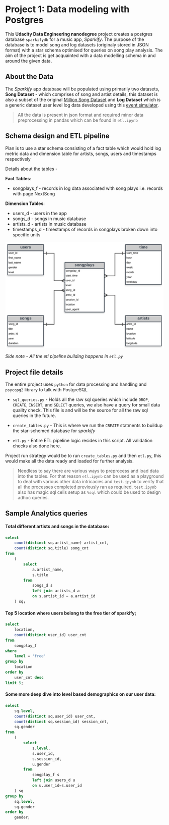 # Project 1: Data modeling with Postgres

This **Udacity Data Engineering nanodegree** project creates a postgres database `sparkifydb` for a music app, *Sparkify*. The purpose of the database is to model song and log datasets (originaly stored in JSON format) with a star schema optimised for queries on song play analysis. The aim of the project is get acquainted with a data modelling schema in and around the given data.

## About the Data

The *Sparkify* app database will be populated using primarily two datasets, **Song Dataset** - which comprises of song and artist details, this dataset is also a subset
of the original [Million Song Dataset](https://labrosa.ee.columbia.edu/millionsong/) and **Log Dataset** which is a generic dataset user level log data developed using
this [event simulator](https://github.com/Interana/eventsim).

> All the data is present in json format and required minor data preprocessing in pandas which can be found in `etl.ipynb`

## Schema design and ETL pipeline

Plan is to use a star schema consisting of a fact table which would hold log metric data and dimension table for artists, songs, users and timestamps respectively

Details about the tables -

**Fact Tables**:

* songplays_f - records in log data associated with song plays i.e. records with page NextSong

**Dimension Tables**:

* users_d - users in the app
* songs_d - songs in music database
* artists_d - artists in music database
* timestamps_d - timestamps of records in songplays broken down into specific units

![](etl_erd.png)

*Side note - All the etl pipeline building happens in `etl.py`*

## Project file details

The entire project uses `python` for data processing and handling and `psycopg2` library to talk with PostgreSQL

* `sql_queries.py` - Holds all the raw sql queries which include `DROP`, `CREATE`, `INSERT`, and `SELECT` queries, we also have a query for small data quality check. This file is and will be the source for all the raw sql queries in the future.

* `create_tables.py` - This is where we run the `CREATE` statments to buildup the star-schemed database for *sparkify*

* `etl.py`  - Entire ETL pipeline logic resides in this script. All validation checks also done here.

Project run strategy would be to run `create_tables.py` and then `etl.py`, this would make all the data ready and loaded for further analysis.

> Needless to say there are various ways to preprocess and load data into the tables. For that reason `etl.ipynb` can be used as a playground to deal with various other data intricacies and `test.ipynb` to verify that all the processes completed previously ran as required. `test.ipynb` also has magic sql cells setup as `%sql` which could be used to design adhoc queries.

## Sample Analytics queries

#### Total different artists and songs in the database:
```sql
select
    count(distinct sq.artist_name) artist_cnt,
    count(distinct sq.title) song_cnt
from
    (
        select
            a.artist_name,
            s.title
        from
            songs_d s
            left join artists_d a
            on s.artist_id = a.artist_id
    ) sq;
```

#### Top 5 location where users belong to the free tier of sparkify;
```sql
select
    location,
    count(distinct user_id) user_cnt
from
    songplay_f
where
    level = 'free'
group by
    location
order by
    user_cnt desc
limit 5;
```

#### Some more deep dive into level based demographics on our user data:
```sql
select
    sq.level,
    count(distinct sq.user_id) user_cnt,
    count(distinct sq.session_id) session_cnt,
    sq.gender
from
    (
        select
            s.level,
            s.user_id,
            s.session_id,
            u.gender
        from
            songplay_f s
            left join users_d u
            on u.user_id=s.user_id
    ) sq
group by
    sq.level,
    sq.gender
order by
    gender;
```
